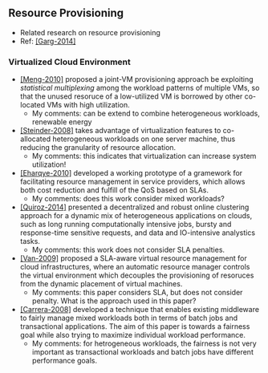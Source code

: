 ## Resource Provisioning

- Related research on resource provisioning
- Ref: [[Garg-2014]](http://www.buyya.com/papers/HeterogenousWorkloadCloud-ICA3PP2011.pdf)


### Virtualized Cloud Environment
- [[Meng-2010]](http://dl.acm.org/citation.cfm?id=1809052) proposed a joint-VM provisioning approach be exploiting *statistical multiplexing* among the workload patterns of multiple VMs, so that the unused resoruce of a low-utilized VM is borrowed by other co-located VMs with high utilization.
  - My comments: can be extend to combine heterogeneous workloads, renewable energy
- [[Steinder-2008]](http://ieeexplore.ieee.org/xpls/abs_all.jsp?arnumber=4258530) takes advantage of virtualization features to co-allocated heterogeneous workloads on one server machine, thus reducing the granularity of resource allocation. 
  - My comments: this indicates that virtualization can increase system utilization!
- [[Eharqye-2010]](http://onlinelibrary.wiley.com/doi/10.1002/cpe.1468/pdf) developed a working prototype of a gramework for facilitating resource management in service providers, which allows both cost reduction and fulfill of the QoS based on SLAs. 
  - My comments: does this work consider mixed workloads?
- [[Quiroz-2014]](http://ieeexplore.ieee.org/xpls/abs_all.jsp?arnumber=5353066) presented a decentralized and robust online clustering approach for a dynamic mix of heterogeneous applications on clouds, such as long running computationally intensive jobs, bursty and response-time sensitive requests, and data and IO-intensive analystics tasks. 
  - My comments: this work does not consider SLA penalties.
- [[Van-2009]](http://ieeexplore.ieee.org/xpls/abs_all.jsp?arnumber=5328077) proposed a SLA-aware virtual resource management for cloud infrastructures, where an automatic resource manager controls the virtual environment which decouples the provisioning of resoruces from the dynamic placement of virtual machines. 
  - My comments: this paper considers SLA, but does not consider penalty. What is the approach used in this paper?
- [[Carrera-2008]](http://dl.acm.org/citation.cfm?id=1496964) developed a technique that enables existing middleware to fairly manage mixed workloads both in terms of batch jobs and transactional applications. The aim of this paper is towards a fairness goal while also trying to maximize individual workload performance.
  - My comments: for hetrogeneous workloads, the fairness is not very important as transactional workloads and batch jobs have different performance goals. 
  
